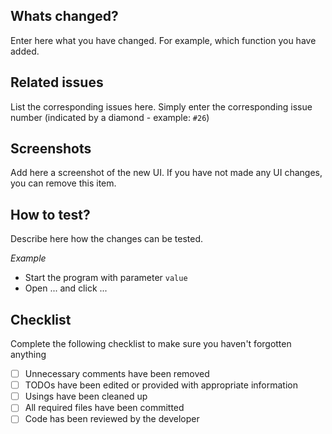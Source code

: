 ## Whats changed?

Enter here what you have changed. For example, which function you have added.

## Related issues

List the corresponding issues here. Simply enter the corresponding issue number (indicated by a diamond - example: `#26`)

## Screenshots

Add here a screenshot of the new UI. If you have not made any UI changes, you can remove this item.

## How to test?

Describe here how the changes can be tested.

*Example*

- Start the program with parameter `value`
- Open ... and click ...

## Checklist

Complete the following checklist to make sure you haven't forgotten anything

- [ ] Unnecessary comments have been removed
- [ ] TODOs have been edited or provided with appropriate information
- [ ] Usings have been cleaned up
- [ ] All required files have been committed
- [ ] Code has been reviewed by the developer
